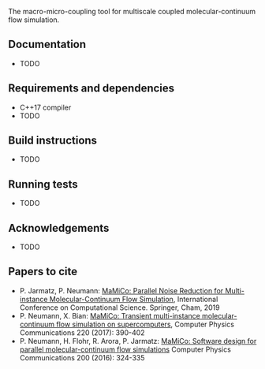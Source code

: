 
The macro-micro-coupling tool for multiscale coupled molecular-continuum flow simulation.

## Documentation
* TODO

## Requirements and dependencies
* C++17 compiler
* TODO

## Build instructions
* TODO

## Running tests
* TODO

## Acknowledgements
* TODO
 
## Papers to cite
* P. Jarmatz, P. Neumann: [MaMiCo: Parallel Noise Reduction for Multi-instance Molecular-Continuum Flow Simulation](https://link.springer.com/chapter/10.1007/978-3-030-22747-0_34), International Conference on Computational Science. Springer, Cham, 2019
* P. Neumann, X. Bian: [MaMiCo: Transient multi-instance molecular-continuum flow simulation on supercomputers](https://doi.org/10.1016/j.cpc.2017.06.026), Computer Physics Communications 220 (2017): 390-402
* P. Neumann, H. Flohr, R. Arora, P. Jarmatz: [MaMiCo: Software design for parallel molecular-continuum flow simulations](https://doi.org/10.1016/j.cpc.2015.10.029) Computer Physics Communications 200 (2016): 324-335

